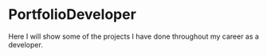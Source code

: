 # PortfolioDeveloper
Here I will show some of the projects I have done throughout my career as a developer.

